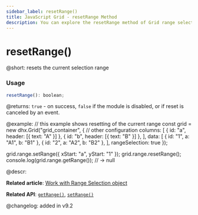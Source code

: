 ```yaml
---
sidebar_label: resetRange()
title: JavaScript Grid - resetRange Method 
description: You can explore the resetRange method of Grid range selection in the documentation of the DHTMLX JavaScript UI library. Browse developer guides and API reference, try out code examples and live demos, and download a free 30-day evaluation version of DHTMLX Suite.
---
```


# resetRange()

@short: resets the current selection range

### Usage

~~~jsx
resetRange(): boolean;
~~~

@returns:
`true` - on success, `false` if the module is disabled, or if reset is canceled by an event.


@example:
// this example shows resetting of the current range 
const grid = new dhx.Grid("grid_container", {
    // other configuration
    columns: [
        { id: "a", header: [{ text: "A" }] },
        { id: "b", header: [{ text: "B" }] },
    ],
    data: [
        { id: "1", a: "A1", b: "B1" },
        { id: "2", a: "A2", b: "B2" },
    ],
    rangeSelection: true
});

grid.range.setRange({ xStart: "a", yStart: "1" });
grid.range.resetRange();
console.log(grid.range.getRange()); // -> null

@descr:

**Related article**: [Work with Range Selection object](grid/usage_rangeselection.md)

**Related API**: [`getRange()`](grid/api/rangeselection/getrange_method.md), [`setRange()`](grid/api/rangeselection/setrange_method.md)

@changelog:
added in v9.2